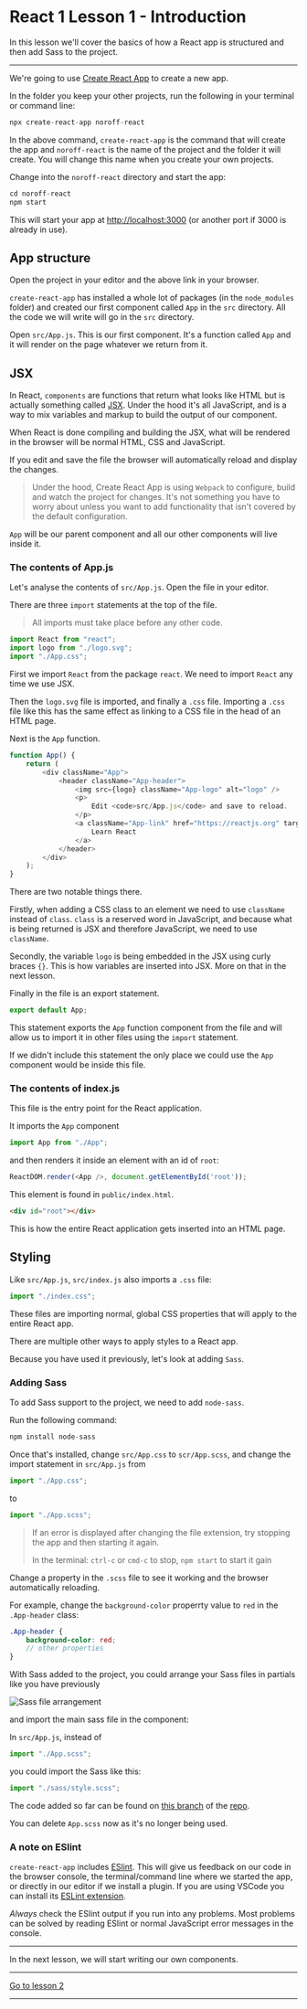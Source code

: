 # React 1 Lesson 1 - Introduction

In this lesson we'll cover the basics of how a React app is structured and then add Sass to the project.

---

We're going to use [Create React App](https://create-react-app.dev/docs/getting-started/) to create a new app. 

<!-- > *[From the official docs:](https://create-react-app.dev/docs/getting-started/#quick-start)* If you've previously installed `create-react-app` globally via `npm install -g create-react-app`, we recommend you uninstall the package using `npm uninstall -g create-react-app` to ensure that npx always uses the latest version. -->

In the folder you keep your other projects, run the following in your terminal or command line:

```js
npx create-react-app noroff-react
```

In the above command, `create-react-app` is the command that will create the app and `noroff-react` is the name of the project and the folder it will create. You will change this name when you create your own projects.

Change into the `noroff-react` directory and start the app:

```js
cd noroff-react
npm start
```


This will start your app at [http://localhost:3000](http://localhost:3000) (or another port if 3000 is already in use).

## App structure

Open the project in your editor and the above link in your browser.

`create-react-app` has installed a whole lot of packages (in the `node_modules` folder) and created our first component called `App` in the `src` directory. All the code we will write will go in the `src` directory.

Open `src/App.js`. This is our first component. It's a function called `App` and it will render on the page whatever we return from it.



## JSX

In React, `components` are functions that return what looks like HTML but is actually something called [JSX](https://reactjs.org/docs/introducing-jsx.html). Under the hood it's all JavaScript, and is a way to mix variables and markup to build the output of our component.

When React is done compiling and building the JSX, what will be rendered in the browser will be normal HTML, CSS and JavaScript.

If you edit and save the file the browser will automatically reload and display the changes.

> Under the hood, Create React App is using `Webpack` to configure, build and watch the project for changes. It's not something you have to worry about unless you want to add functionality that isn't covered by the default configuration.


`App` will be our parent component and all our other components will live inside it.

### The contents of App.js

Let's analyse the contents of `src/App.js`. Open the file in your editor.

There are three `import` statements at the top of the file. 

> All imports must take place before any other code.

```js
import React from "react";
import logo from "./logo.svg";
import "./App.css";
```

First we import `React` from the package `react`. We need to import `React` any time we use JSX.

Then the `logo.svg` file is imported, and finally a `.css` file. Importing a `.css` file like this has the same effect as linking to a CSS file in the head of an HTML page.

Next is the `App` function.

```js
function App() {
	return (
		<div className="App">
			<header className="App-header">
				<img src={logo} className="App-logo" alt="logo" />
				<p>
					Edit <code>src/App.js</code> and save to reload.
				</p>
				<a className="App-link" href="https://reactjs.org" target="_blank" rel="noopener noreferrer">
					Learn React
				</a>
			</header>
		</div>
	);
}
```

There are two notable things there.

Firstly, when adding a CSS class to an element we need to use `className` instead of `class`. `class` is a reserved word in JavaScript, and because what is being returned is JSX and therefore JavaScript, we need to use `className`.

Secondly, the variable `logo` is being embedded in the JSX using curly braces `{}`. This is how variables are inserted into JSX. More on that in the next lesson.

Finally in the file is an export statement. 

```js
export default App;
```

This statement exports the `App` function component from the file and will allow us to import it in other files using the `import` statement.

If we didn't include this statement the only place we could use the `App` component would be inside this file.


### The contents of index.js

This file is the entry point for the React application.

It imports the `App` component 

```js
import App from "./App";
```

and then renders it inside an element with an id of `root`:

```js
ReactDOM.render(<App />, document.getElementById('root'));
```

This element is found in `public/index.html`.

```html
<div id="root"></div>
```

This is how the entire React application gets inserted into an HTML page.


## Styling

Like `src/App.js`, `src/index.js` also imports a `.css` file:

```js
import "./index.css";
```

These files are importing normal, global CSS properties that will apply to the entire React app.

There are multiple other ways to apply styles to a React app.

Because you have used it previously, let's look at adding `Sass`.

### Adding Sass

To add Sass support to the project, we need to add `node-sass`.

Run the following command:

```js
npm install node-sass
```

Once that's installed, change `src/App.css` to `scr/App.scss`, and change the import statement in `src/App.js` from

```js
import "./App.css";
```

to 

```js
import "./App.scss";
```

> If an error is displayed after changing the file extension, try stopping the app and then starting it again.
>
> In the terminal: 
> `ctrl-c` or `cmd-c` to stop, 
> `npm start` to start it gain 


Change a property in the `.scss` file to see it working and the browser automatically reloading.

For example, change the `background-color` properrty value to `red` in the `.App-header` class:

```scss
.App-header {
    background-color: red;
    // other properties
}
```

With Sass added to the project, you could arrange your Sass files in partials like you have previously

<img src="/images/js-frameworks/react-sass.png" alt="Sass file arrangement" style="max-width: 656px" />


and import the main sass file in the component:

In `src/App.js`, instead of

```js
import "./App.scss";
```

you could import the Sass like this:

```js
import "./sass/style.scss";
```

The code added so far can be found on [this branch](https://github.com/javascript-repositories/react-module-1-code/tree/step-1) of the [repo](https://github.com/javascript-repositories/react-module-1-code).


You can delete `App.scss` now as it's no longer being used.

<!-- ![React Sass](/images/js-frameworks.png) -->

<!-- ![App Structure](/images/app-structure.png) -->

### A note on ESlint

`create-react-app` includes [ESlint](https://create-react-app.dev/docs/setting-up-your-editor). This will give us feedback on our code in the browser console, the terminal/command line where we started the app, or directly in our editor if we install a plugin. If you are using VSCode you can install its [ESLint extension](https://marketplace.visualstudio.com/items?itemName=dbaeumer.vscode-eslint).

_Always_ check the ESlint output if you run into any problems. Most problems can be solved by reading ESlint or normal JavaScript error messages in the console.

---

In the next lesson, we will start writing our own components.

---

[Go to lesson 2](2)

---

